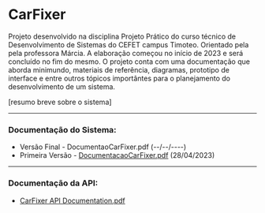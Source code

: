 # CarFixer
Projeto desenvolvido na disciplina Projeto Prático do curso técnico de Desenvolvimento de Sistemas do CEFET campus Timoteo. Orientado pela pela professora Márcia.
A elaboração começou no início de 2023 e será concluído no fim do mesmo. O projeto conta com uma documentação que aborda minimundo, materiais de referência, diagramas, prototipo de interface e entre outros tópicos importântes para o planejamento do desenvolvimento de um sistema.

[resumo breve sobre o sistema]

---
### Documentação do Sistema:
- Versão Final - DocumentaoCarFixer.pdf (--/--/----)
- Primeira Versão - [DocumentacaoCarFixer.pdf](https://github.com/guigann/CarFixer/files/13216341/Documentao_CarFixer.pdf) (28/04/2023)


---
### Documentação da API:
- [CarFixer API Documentation.pdf](https://github.com/guigann/CarFixer/files/12089691/CarFixer.API.Documentation.pdf)
